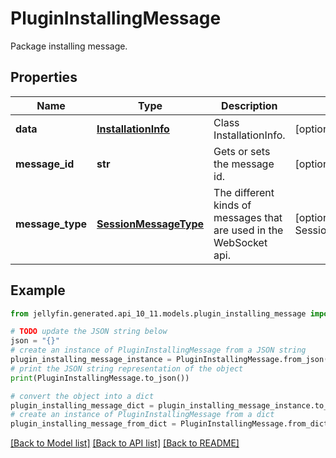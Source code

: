 # PluginInstallingMessage

Package installing message.

## Properties

Name | Type | Description | Notes
------------ | ------------- | ------------- | -------------
**data** | [**InstallationInfo**](InstallationInfo.md) | Class InstallationInfo. | [optional] 
**message_id** | **str** | Gets or sets the message id. | [optional] 
**message_type** | [**SessionMessageType**](SessionMessageType.md) | The different kinds of messages that are used in the WebSocket api. | [optional] [readonly] [default to SessionMessageType.PACKAGEINSTALLING]

## Example

```python
from jellyfin.generated.api_10_11.models.plugin_installing_message import PluginInstallingMessage

# TODO update the JSON string below
json = "{}"
# create an instance of PluginInstallingMessage from a JSON string
plugin_installing_message_instance = PluginInstallingMessage.from_json(json)
# print the JSON string representation of the object
print(PluginInstallingMessage.to_json())

# convert the object into a dict
plugin_installing_message_dict = plugin_installing_message_instance.to_dict()
# create an instance of PluginInstallingMessage from a dict
plugin_installing_message_from_dict = PluginInstallingMessage.from_dict(plugin_installing_message_dict)
```
[[Back to Model list]](../README.md#documentation-for-models) [[Back to API list]](../README.md#documentation-for-api-endpoints) [[Back to README]](../README.md)


